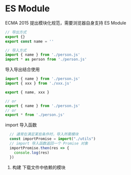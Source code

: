 # ES Module

ECMA 2015 提出模块化规范，需要浏览器自身支持 ES Module

```JavaScript
// 导出方式
export {}
export const name = ''

// 导入方式
import { name } from './person.js'
import * as person from './person.js'
```

导入导出结合使用
```JavaScript
import { name } from './person.js'
import { xxx } from './xxx.js'

export { name, xxx }

// or
export { name } from './person.js'
// or
export * from './person.js'
```

import 导入函数

```JavaScript
  // 通常在满足某些条件时，导入所需模块
  const importPromise = import("./utils")
  // import 导入函数返回一个 Promise 对象
  importPromise.then(res => {
    console.log(res)
  })
```

1. 构建
  下载文件中依赖的模块

<!-- 
  掌握 HTML、CSS 、JavaScript 以及 ES6 新特性
  熟悉 Vue2.x、Vue3.x 以及相关技术栈
  熟悉 Ant Design、Element-plus、Vant 等组件库
  熟悉 Webpack、Vite 前端构建工具
  熟悉 小程序开发、APICloud 移动端开发，了解 Flutter 跨端开发
  掌握 Git 基本命令用于版本控制和协同开发
  熟悉 Node，能够简单使用 Express、Egg 等框架搭建后台 api 接口
 -->